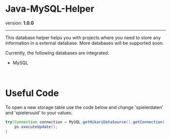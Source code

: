 # Java-MySQL-Helper
version: **1.0.0**
***

This database helper helps you with projects where you need to store any information in a external database. More databases will be supported soon.

Currently, the following databases are integrated:
- MySQL

<br>

# Useful Code
To open a new storage table use the code below and change 'spielerdaten' and 'spieleruuid' to your values.
```` java
try(Connection connection = MySQL.getHikariDataSource().getConnection(); PreparedStatement ps = connection.prepareStatement("CREATE TABLE IF NOT EXISTS `spielerdaten` ( `spieleruuid` CHAR(36) NOT NULL)");) {
    ps.executeUpdate();
}
````

